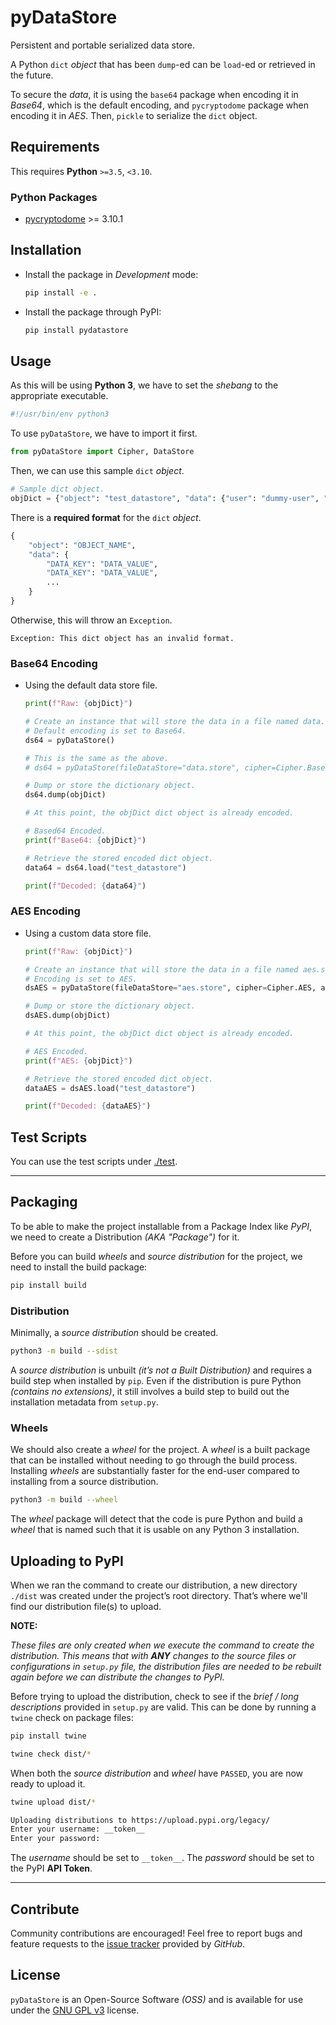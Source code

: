 # pyDataStore

Persistent and portable serialized data store.

A Python `dict` *object* that has been `dump`-ed can be `load`-ed or retrieved in the future.

To secure the *data*, it is using the `base64` package when encoding it in *Base64*, which is the default encoding, and `pycryptodome` package when encoding it in *AES*. Then, `pickle` to serialize the `dict` object.

## Requirements

This requires **Python** `>=3.5`, `<3.10`.

### Python Packages

- [pycryptodome](https://pypi.org/project/pycryptodome/) >= 3.10.1

## Installation

- Install the package in *Development* mode:

    ```bash
    pip install -e .
    ```

- Install the package through PyPI:

    ```bash
    pip install pydatastore
    ```

## Usage

As this will be using **Python 3**, we have to set the *shebang* to the appropriate executable.

```bash
#!/usr/bin/env python3
```

To use `pyDataStore`, we have to import it first.

```python
from pyDataStore import Cipher, DataStore
```

Then, we can use this sample `dict` *object*.

```python
# Sample dict object.
objDict = {"object": "test_datastore", "data": {"user": "dummy-user", "pass": "123qwe456asd789zxc"}}
```

There is a **required format** for the `dict` *object*.

```python
{
    "object": "OBJECT_NAME",
    "data": {
        "DATA_KEY": "DATA_VALUE",
        "DATA_KEY": "DATA_VALUE",
        ...
    }
}
```

Otherwise, this will throw an `Exception`.

```text
Exception: This dict object has an invalid format.
```

### Base64 Encoding

- Using the default data store file.

    ```python
    print(f"Raw: {objDict}")

    # Create an instance that will store the data in a file named data.store (default).
    # Default encoding is set to Base64.
    ds64 = pyDataStore()

    # This is the same as the above.
    # ds64 = pyDataStore(fileDataStore="data.store", cipher=Cipher.Base64)

    # Dump or store the dictionary object.
    ds64.dump(objDict)

    # At this point, the objDict dict object is already encoded.

    # Based64 Encoded.
    print(f"Base64: {objDict}")

    # Retrieve the stored encoded dict object.
    data64 = ds64.load("test_datastore")

    print(f"Decoded: {data64}")
    ```

### AES Encoding

- Using a custom data store file.

    ```python
    print(f"Raw: {objDict}")

    # Create an instance that will store the data in a file named aes.store.
    # Encoding is set to AES.
    dsAES = pyDataStore(fileDataStore="aes.store", cipher=Cipher.AES, aesKey="SPECIFY_AN_AES_KEY_HERE")

    # Dump or store the dictionary object.
    dsAES.dump(objDict)

    # At this point, the objDict dict object is already encoded.

    # AES Encoded.
    print(f"AES: {objDict}")

    # Retrieve the stored encoded dict object.
    dataAES = dsAES.load("test_datastore")

    print(f"Decoded: {dataAES}")
    ```

## Test Scripts

You can use the test scripts under [./test](https://github.com/kakaiba-talaga/pyDataStore/blob/main/tests/readme.md).

---

## Packaging

To be able to make the project installable from a Package Index like *PyPI*, we need to create a Distribution *(AKA "Package")* for it.

Before you can build *wheels* and *source distribution* for the project, we need to install the build package:

```bash
pip install build
```

### Distribution

Minimally, a *source distribution* should be created.

```bash
python3 -m build --sdist
```

A *source distribution* is unbuilt *(it’s not a Built Distribution)* and requires a build step when installed by `pip`. Even if the distribution is pure Python *(contains no extensions)*, it still involves a build step to build out the installation metadata from `setup.py`.

### Wheels

We should also create a *wheel* for the project. A *wheel* is a built package that can be installed without needing to go through the build process. Installing *wheels* are substantially faster for the end-user compared to installing from a source distribution.

```bash
python3 -m build --wheel
```

The *wheel* package will detect that the code is pure Python and build a *wheel* that is named such that it is usable on any Python 3 installation.

## Uploading to PyPI

When we ran the command to create our distribution, a new directory `./dist` was created under the project’s root directory. That’s where we'll find our distribution file(s) to upload.

**NOTE:**

*These files are only created when we execute the command to create the distribution. This means that with **ANY** changes to the source files or configurations in `setup.py` file, the distribution files are needed to be rebuilt again before we can distribute the changes to PyPI.*

Before trying to upload the distribution, check to see if the *brief / long descriptions* provided in `setup.py` are valid. This can be done by running a `twine` check on package files:

```bash
pip install twine
```

```bash
twine check dist/*
```

When both the *source distribution* and *wheel* have `PASSED`, you are now ready to upload it.

```bash
twine upload dist/*

Uploading distributions to https://upload.pypi.org/legacy/
Enter your username: __token__
Enter your password: 
```

The *username* should be set to `__token__`.
The *password* should be set to the PyPI **API Token**.

---

## Contribute

Community contributions are encouraged! Feel free to report bugs and feature requests to the [issue tracker](https://github.com/kakaiba-talaga/pyDataStore/issues) provided by *GitHub*.

## License

`pyDataStore` is an Open-Source Software *(OSS)* and is available for use under the [GNU GPL v3](https://github.com/kakaiba-talaga/pyDataStore/blob/main/LICENSE) license.
